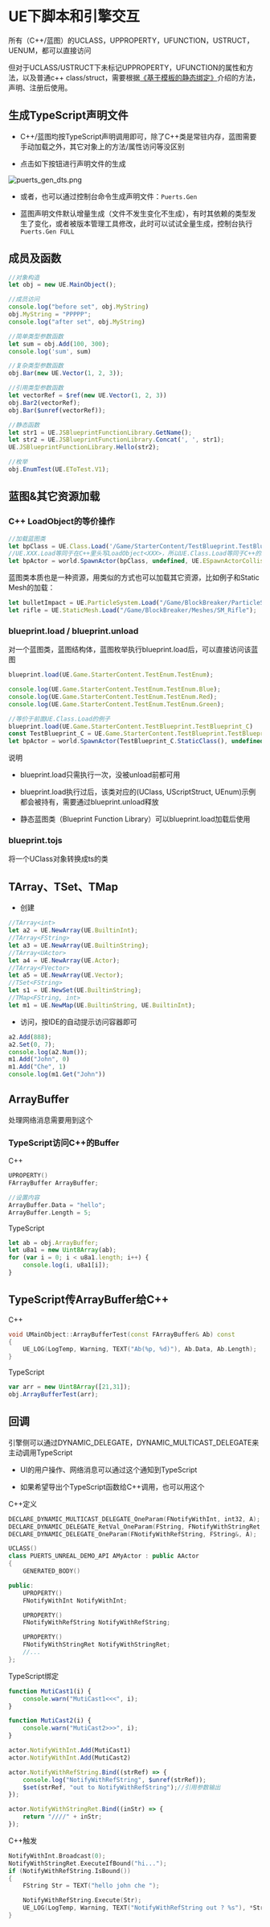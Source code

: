 # UE下脚本和引擎交互

所有（C++/蓝图）的UCLASS，UPPROPERTY，UFUNCTION，USTRUCT，UENUM，都可以直接访问

但对于UCLASS/USTRUCT下未标记UPPROPERTY，UFUNCTION的属性和方法，以及普通c++ class/struct，需要根据[《基于模板的静态绑定》](template_binding.md)介绍的方法，声明、注册后使用。

## 生成TypeScript声明文件

* C++/蓝图均按TypeScript声明调用即可，除了C++类是常驻内存，蓝图需要手动加载之外，其它对象上的方法/属性访问等没区别

* 点击如下按钮进行声明文件的生成

![puerts_gen_dts.png](../../pic/puerts_gen_dts.png)

* 或者，也可以通过控制台命令生成声明文件：`Puerts.Gen`

* 蓝图声明文件默认增量生成（文件不发生变化不生成），有时其依赖的类型发生了变化，或者被版本管理工具修改，此时可以试试全量生成，控制台执行`Puerts.Gen FULL`
   

## 成员及函数

~~~typescript
//对象构造
let obj = new UE.MainObject();

//成员访问
console.log("before set", obj.MyString)
obj.MyString = "PPPPP";
console.log("after set", obj.MyString)

//简单类型参数函数
let sum = obj.Add(100, 300);
console.log('sum', sum)

//复杂类型参数函数
obj.Bar(new UE.Vector(1, 2, 3));

//引用类型参数函数
let vectorRef = $ref(new UE.Vector(1, 2, 3))
obj.Bar2(vectorRef);
obj.Bar($unref(vectorRef));

//静态函数
let str1 = UE.JSBlueprintFunctionLibrary.GetName();
let str2 = UE.JSBlueprintFunctionLibrary.Concat(', ', str1);
UE.JSBlueprintFunctionLibrary.Hello(str2);

//枚举
obj.EnumTest(UE.EToTest.V1);

~~~

## 蓝图&其它资源加载

### C++ LoadObject的等价操作

~~~typescript
//加载蓝图类
let bpClass = UE.Class.Load('/Game/StarterContent/TestBlueprint.TestBlueprint_C');
//UE.XXX.Load等同于在C++里头写LoadObject<XXX>，所以UE.Class.Load等同于C++的LoadObject<UClass>
let bpActor = world.SpawnActor(bpClass, undefined, UE.ESpawnActorCollisionHandlingMethod.Undefined, undefined, undefined) as UE.TestBlueprint_C;
~~~

蓝图类本质也是一种资源，用类似的方式也可以加载其它资源，比如例子和Static Mesh的加载：

~~~typescript
let bulletImpact = UE.ParticleSystem.Load("/Game/BlockBreaker/ParticleSystems/PS_BulletImpact");
let rifle = UE.StaticMesh.Load("/Game/BlockBreaker/Meshes/SM_Rifle");
~~~

### blueprint.load /  blueprint.unload

对一个蓝图类，蓝图结构体，蓝图枚举执行blueprint.load后，可以直接访问该蓝图

~~~typescript
blueprint.load(UE.Game.StarterContent.TestEnum.TestEnum);

console.log(UE.Game.StarterContent.TestEnum.TestEnum.Blue);
console.log(UE.Game.StarterContent.TestEnum.TestEnum.Red);
console.log(UE.Game.StarterContent.TestEnum.TestEnum.Green);

//等价于前面UE.Class.Load的例子
blueprint.load(UE.Game.StarterContent.TestBlueprint.TestBlueprint_C)
const TestBlueprint_C = UE.Game.StarterContent.TestBlueprint.TestBlueprint_C
let bpActor = world.SpawnActor(TestBlueprint_C.StaticClass(), undefined, UE.ESpawnActorCollisionHandlingMethod.Undefined, undefined, undefined) as UE.TestBlueprint_C;
~~~

说明

* blueprint.load只需执行一次，没被unload前都可用

* blueprint.load执行过后，该类对应的(UClass, UScriptStruct, UEnum)示例都会被持有，需要通过blueprint.unload释放

* 静态蓝图类（Blueprint Function Library）可以blueprint.load加载后使用

### blueprint.tojs

将一个UClass对象转换成ts的类

## TArray、TSet、TMap

* 创建

~~~typescript
//TArray<int>
let a2 = UE.NewArray(UE.BuiltinInt);
//TArray<FString>
let a3 = UE.NewArray(UE.BuiltinString);
//TArray<UActor>
let a4 = UE.NewArray(UE.Actor);
//TArray<FVector>
let a5 = UE.NewArray(UE.Vector);
//TSet<FString>
let s1 = UE.NewSet(UE.BuiltinString);
//TMap<FString, int>
let m1 = UE.NewMap(UE.BuiltinString, UE.BuiltinInt);
~~~

* 访问，按IDE的自动提示访问容器即可

~~~typescript
a2.Add(888);
a2.Set(0, 7);
console.log(a2.Num());
m1.Add("John", 0)
m1.Add("Che", 1)
console.log(m1.Get("John"))
~~~

## ArrayBuffer

处理网络消息需要用到这个

### TypeScript访问C++的Buffer

C++

~~~c++
UPROPERTY()
FArrayBuffer ArrayBuffer;

//设置内容
ArrayBuffer.Data = "hello";
ArrayBuffer.Length = 5;
~~~

TypeScript

~~~typescript
let ab = obj.ArrayBuffer;
let u8a1 = new Uint8Array(ab);
for (var i = 0; i < u8a1.length; i++) {
    console.log(i, u8a1[i]);
}
~~~

## TypeScript传ArrayBuffer给C++

C++

~~~c++
void UMainObject::ArrayBufferTest(const FArrayBuffer& Ab) const
{
    UE_LOG(LogTemp, Warning, TEXT("Ab(%p, %d)"), Ab.Data, Ab.Length);
}
~~~

TypeScript

~~~typescript
var arr = new Uint8Array([21,31]);
obj.ArrayBufferTest(arr);
~~~

## 回调

引擎侧可以通过DYNAMIC_DELEGATE，DYNAMIC_MULTICAST_DELEGATE来主动调用TypeScript

* UI的用户操作、网络消息可以通过这个通知到TypeScript

* 如果希望导出个TypeScript函数给C++调用，也可以用这个

C++定义

~~~c++
DECLARE_DYNAMIC_MULTICAST_DELEGATE_OneParam(FNotifyWithInt, int32, A);
DECLARE_DYNAMIC_DELEGATE_RetVal_OneParam(FString, FNotifyWithStringRet, FString, A);
DECLARE_DYNAMIC_DELEGATE_OneParam(FNotifyWithRefString, FString&, A);

UCLASS()
class PUERTS_UNREAL_DEMO_API AMyActor : public AActor
{
	GENERATED_BODY()

public:
    UPROPERTY()
    FNotifyWithInt NotifyWithInt;

    UPROPERTY()
    FNotifyWithRefString NotifyWithRefString;

    UPROPERTY()
    FNotifyWithStringRet NotifyWithStringRet;
    //...
};

~~~

TypeScript绑定

~~~typescript
function MutiCast1(i) {
    console.warn("MutiCast1<<<", i);
}

function MutiCast2(i) {
    console.warn("MutiCast2>>>", i);
}

actor.NotifyWithInt.Add(MutiCast1)
actor.NotifyWithInt.Add(MutiCast2)

actor.NotifyWithRefString.Bind((strRef) => {
    console.log("NotifyWithRefString", $unref(strRef));
    $set(strRef, "out to NotifyWithRefString");//引用参数输出
});

actor.NotifyWithStringRet.Bind((inStr) => {
    return "////" + inStr;
});
~~~

C++触发

~~~c++
NotifyWithInt.Broadcast(0);
NotifyWithStringRet.ExecuteIfBound("hi...");
if (NotifyWithRefString.IsBound())
{
    FString Str = TEXT("hello john che ");

    NotifyWithRefString.Execute(Str);
    UE_LOG(LogTemp, Warning, TEXT("NotifyWithRefString out ? %s"), *Str);
}
~~~


